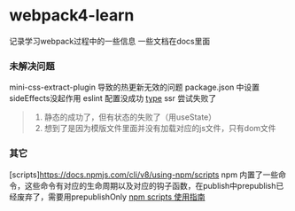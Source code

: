 # webpack4-learn
记录学习webpack过程中的一些信息
一些文档在docs里面

### 未解决问题
mini-css-extract-plugin 导致的热更新无效的问题
package.json 中设置sideEffects没起作用
eslint 配置没成功 [type](https://nodejs.org/docs/latest-v13.x/api/esm.html#esm_enabling)
ssr 尝试失败了
> 1. 静态的成功了，但有状态的失败了（用useState）
> 2. 想到了是因为模版文件里面并没有加载对应的js文件，只有dom文件

### 其它
[scripts]https://docs.npmjs.com/cli/v8/using-npm/scripts
npm 内置了一些命令，这些命令有对应的生命周期以及对应的钩子函数，在publish中prepublish已经废弃了，需要用prepublishOnly
[npm scripts 使用指南](https://www.ruanyifeng.com/blog/2016/10/npm_scripts.html)